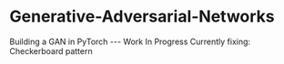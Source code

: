 # Generative-Adversarial-Networks
Building a GAN in PyTorch --- Work In Progress
Currently fixing: Checkerboard pattern
